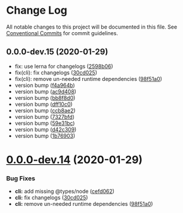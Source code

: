 # Change Log

All notable changes to this project will be documented in this file.
See [Conventional Commits](https://conventionalcommits.org) for commit guidelines.

## 0.0.0-dev.15 (2020-01-29)

* fix: use lerna for changelogs ([2598b06](https://github.com/mike-north/certin/commit/2598b06))
* fix(cli): fix changelogs ([30cd025](https://github.com/mike-north/certin/commit/30cd025))
* fix(cli): remove un-needed runtime dependencies ([98f51a0](https://github.com/mike-north/certin/commit/98f51a0))
* version bump ([f4a964b](https://github.com/mike-north/certin/commit/f4a964b))
* version bump ([ac9d408](https://github.com/mike-north/certin/commit/ac9d408))
* version bump ([bb8f8d0](https://github.com/mike-north/certin/commit/bb8f8d0))
* version bump ([dff10c0](https://github.com/mike-north/certin/commit/dff10c0))
* version bump ([ccb8ae2](https://github.com/mike-north/certin/commit/ccb8ae2))
* version bump ([7327bfd](https://github.com/mike-north/certin/commit/7327bfd))
* version bump ([59e31bc](https://github.com/mike-north/certin/commit/59e31bc))
* version bump ([d42c309](https://github.com/mike-north/certin/commit/d42c309))
* version bump ([1b76903](https://github.com/mike-north/certin/commit/1b76903))





# [0.0.0-dev.14](https://github.com/mike-north/certin/compare/certin@0.0.0-dev.5...certin@0.0.0-dev.14) (2020-01-29)


### Bug Fixes

* **cli:** add missing @types/node ([cefd062](https://github.com/mike-north/certin/commit/cefd062168977390c8b45b7b35613c8c0a307f09))
* **cli:** fix changelogs ([30cd025](https://github.com/mike-north/certin/commit/30cd025d200113f4b9ec2bdafb4a1e7135acdba7))
* **cli:** remove un-needed runtime dependencies ([98f51a0](https://github.com/mike-north/certin/commit/98f51a014e3333374add952a671281b8d0a7b62c))

